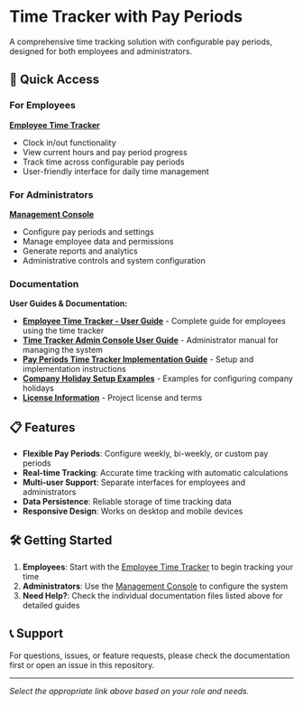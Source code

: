 # Time Tracker with Pay Periods

A comprehensive time tracking solution with configurable pay periods, designed for both employees and administrators.

## 🚀 Quick Access

### For Employees
**[Employee Time Tracker](https://paddelia1.github.io/time-tracker-pay-periods/time_tracker_employee.html)**
- Clock in/out functionality
- View current hours and pay period progress
- Track time across configurable pay periods
- User-friendly interface for daily time management

### For Administrators
**[Management Console](https://paddelia1.github.io/time-tracker-pay-periods/time_tracker_admin.html)**
- Configure pay periods and settings
- Manage employee data and permissions
- Generate reports and analytics
- Administrative controls and system configuration

### Documentation
**User Guides & Documentation:**
- **[Employee Time Tracker - User Guide](https://paddelia1.github.io/time-tracker-pay-periods/Doc/Employee%20Time%20Tracker%20-%20User%20Guide.pdf)** - Complete guide for employees using the time tracker
- **[Time Tracker Admin Console User Guide](https://paddelia1.github.io/time-tracker-pay-periods/Doc/Time%20Tracker%20Admin%20Console%20User%20Guide.pdf)** - Administrator manual for managing the system
- **[Pay Periods Time Tracker Implementation Guide](https://paddelia1.github.io/time-tracker-pay-periods/Doc/Pay%20Periods%20Time%20Tracker%20Implementation%20Guide.pdf)** - Setup and implementation instructions
- **[Company Holiday Setup Examples](https://paddelia1.github.io/time-tracker-pay-periods/Doc/Company%20Holiday%20Setup%20examples.pdf)** - Examples for configuring company holidays
- **[License Information](https://paddelia1.github.io/time-tracker-pay-periods/Doc/LICENSE.txt)** - Project license and terms

## 📋 Features

- **Flexible Pay Periods**: Configure weekly, bi-weekly, or custom pay periods
- **Real-time Tracking**: Accurate time tracking with automatic calculations
- **Multi-user Support**: Separate interfaces for employees and administrators
- **Data Persistence**: Reliable storage of time tracking data
- **Responsive Design**: Works on desktop and mobile devices

## 🛠️ Getting Started

1. **Employees**: Start with the [Employee Time Tracker](https://paddelia1.github.io/time-tracker-pay-periods/enhanced_time_tracker_v1_1_1.html) to begin tracking your time
2. **Administrators**: Use the [Management Console](https://paddelia1.github.io/time-tracker-pay-periods/time_tracker_admin.html) to configure the system
3. **Need Help?**: Check the individual documentation files listed above for detailed guides

## 📞 Support

For questions, issues, or feature requests, please check the documentation first or open an issue in this repository.

---

*Select the appropriate link above based on your role and needs.*